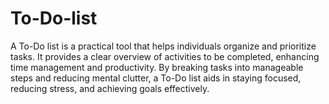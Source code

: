 # To-Do-list
A To-Do list is a practical tool that helps individuals organize and prioritize tasks. It provides a clear overview of activities to be completed, enhancing time management and productivity. By breaking tasks into manageable steps and reducing mental clutter, a To-Do list aids in staying focused, reducing stress, and achieving goals effectively.
